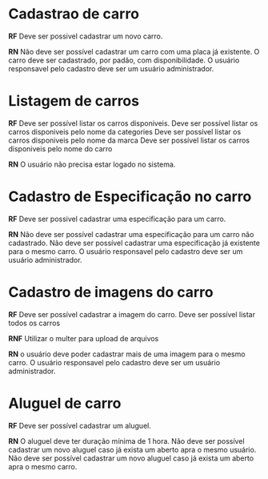 # Cadastrao de carro

**RF**
Deve ser possivel cadastrar um novo carro.

**RN**
Não deve ser possível cadastrar um carro com uma placa já existente.
O carro deve ser cadastrado, por padão, com disponibilidade.
O usuário responsavel pelo cadastro deve ser um usuário administrador.

# Listagem de carros

**RF**
Deve ser possível listar os carros disponiveis.
Deve ser possível listar os carros disponiveis pelo nome da categories
Deve ser possível listar os carros disponiveis pelo nome da marca
Deve ser possível listar os carros disponiveis pelo nome do carro

**RN**
O usuário não precisa estar logado no sistema.

# Cadastro de Especificação no carro

**RF**
Deve ser possivel cadastrar uma especificação para um carro.

**RN**
Não deve ser possível cadastrar uma especificação para um carro não cadastrado.
Não deve ser possível cadastrar uma especificação já existente para o mesmo carro.
O usuário responsavel pelo cadastro deve ser um usuário administrador.

# Cadastro de imagens do carro

**RF**
Deve ser possível cadastrar a imagem do carro.
Deve ser possível listar todos os carros

**RNF**
Utilizar o multer para upload de arquivos

**RN**
o usuário deve poder cadastrar mais de uma imagem para o mesmo carro.
O usuário responsavel pelo cadastro deve ser um usuário administrador.

# Aluguel de carro

**RF**
Deve ser possível cadastrar um aluguel.

**RN**
O aluguel deve ter duração mínima de 1 hora.
Não deve ser possível cadastrar um novo aluguel caso já exista um aberto apra o mesmo usuário.
Não deve ser possível cadastrar um novo aluguel caso já exista um aberto apra o mesmo carro.

